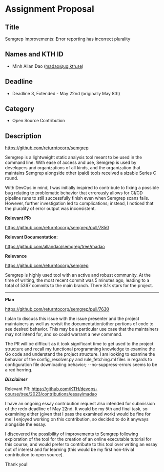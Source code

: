# Assignment Proposal

## Title

Semgrep Improvements: Error reporting has incorrect plurality

## Names and KTH ID
- Minh Allan Dao (madao@ug.kth.se)

## Deadline
- Deadline 3, Extended - May 22nd (originally May 8th)

## Category
- Open Source Contribution

## Description

https://github.com/returntocorp/semgrep 

Semgrep is a lightweight static analysis tool meant to be used in the command line. With ease of access and use, Semgrep is used by developers and organizations of all kinds, and the organization that maintains Semgrep alongside other (paid) tools received a sizable Series C round.

With DevOps in mind, I was initially inspired to contribute to fixing a possible bug relating to problematic behavior that errerously allows for CI/CD pipeline runs to still successfully finish even when Semgrep scans fails. However, further investigation led to complications; instead, I noticed that the plurality of error output was inconsistent.

**Relevant PR:**

https://github.com/returntocorp/semgrep/pull/7850

**Relevant Documentation:**

https://github.com/allandao/semgrep/tree/madao

**Relevance**

https://github.com/returntocorp/semgrep

Semgrep is highly used tool with an active and robust community. At the time of writing, the most recent commit was 5 minutes ago, leading to a total of 5367 commits to the main branch. There 8.1k stars for the project.

---

**Plan**

https://github.com/returntocorp/semgrep/pull/7630

I plan to discuss this issue with the issue presenter and the project maintainers as well as revisit the documentation/other portions of code to see desired behavior. This may be a particular use case that the maintainers may not intend for, and so could warrant a new command.

The PR will be difficult as it took significant time to get used to the project structure and recall my functional programming knowledge to examine the Go code and understand the project structure. I am looking to examine the behavior of the config_resolver.py and rule_fetching.ml files in regards to configuration file downloading behavior; --no-suppress-errors seems to be a red herring.

***Disclaimer***

Relevant PR: https://github.com/KTH/devops-course/tree/2023/contributions/essay/madao

I have an ongoing essay contribution request also intended for submission of the redo deadline of May 22nd. It would be my 5th and final task, so examining either (given that I pass the examined work) would be fine for me! I enjoyed working on this contribution, so decided to do it anyways alongside the essay.

I discovered the possibility of improvements to Semgrep following exploration of the tool for the creation of an online executable tutorial for this course, and would prefer to contribute to this tool over writing an essay out of interest and for learning (this would be my first non-trivial contribution to open source).

Thank you!